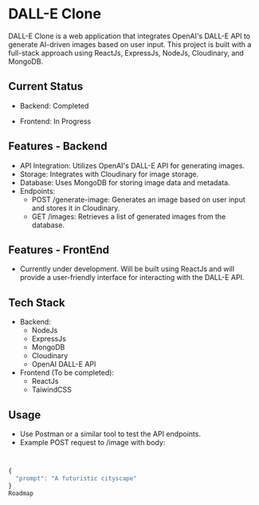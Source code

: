 

# DALL-E Clone

DALL-E Clone is a web application that integrates OpenAI's DALL-E API to generate AI-driven images based on user input. This project is built with a full-stack approach using ReactJs, ExpressJs, NodeJs, Cloudinary, and MongoDB.



##  Current Status

 - Backend: Completed

 - Frontend: In Progress

## Features - Backend
- API Integration: Utilizes OpenAI's DALL-E API for generating images.
- Storage: Integrates with Cloudinary for image storage.
- Database: Uses MongoDB for storing image data and metadata.
- Endpoints: 
  - POST /generate-image: Generates an image based on user input and stores it in Cloudinary.
  - GET /images: Retrieves a list of generated images from the database.


## Features - FrontEnd
- Currently under development. Will be built using ReactJs and will provide a user-friendly interface for interacting with the DALL-E API.

## Tech Stack
- Backend:
   - NodeJs
   - ExpressJs
   - MongoDB
   - Cloudinary
   - OpenAI DALL-E API
- Frontend (To be completed):
  - ReactJs
  - TaiwindCSS


  
## Usage
- Use Postman or a similar tool to test the API endpoints.
- Example POST request to /image with body:

```javascript


{
  "prompt": "A futuristic cityscape"
}
Roadmap
```

